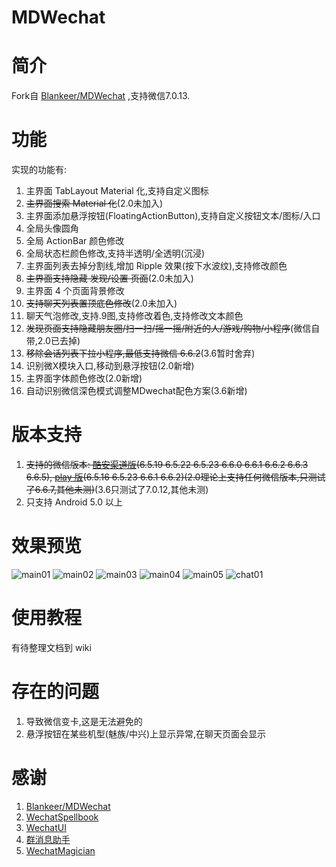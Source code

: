 MDWechat
====
# 简介
 Fork自 [Blankeer/MDWechat](https://github.com/Blankeer/MDWechat) ,支持微信7.0.13.

# 功能
实现的功能有:
1. 主界面 TabLayout Material 化,支持自定义图标
2. ~~主界面搜索 Material 化~~(2.0未加入)
3. 主界面添加悬浮按钮(FloatingActionButton),支持自定义按钮文本/图标/入口
4. 全局头像圆角
5. 全局 ActionBar 颜色修改
6. 全局状态栏颜色修改,支持半透明/全透明(沉浸)
7. 主界面列表去掉分割线,增加 Ripple 效果(按下水波纹),支持修改颜色
8. ~~主界面支持隐藏 发现/设置 页面~~(2.0未加入)
9. 主界面 4 个页面背景修改
10. ~~支持聊天列表置顶底色修改~~(2.0未加入)
11. 聊天气泡修改,支持.9图,支持修改着色,支持修改文本颜色
12. ~~发现页面支持隐藏朋友圈/扫一扫/摇一摇/附近的人/游戏/购物/小程序~~(微信自带,2.0已去掉)
13. ~~移除会话列表下拉小程序,最低支持微信 6.6.2~~(3.6暂时舍弃)
14. 识别微X模块入口,移动到悬浮按钮(2.0新增)
15. 主界面字体颜色修改(2.0新增)
16. 自动识别微信深色模式调整MDwechat配色方案(3.6新增)

# 版本支持
1. ~~支持的微信版本: [酷安渠道版](https://www.coolapk.com/apk/com.tencent.mm)(6.5.19 6.5.22 6.5.23 6.6.0 6.6.1 6.6.2 6.6.3 6.6.5), [play 版](https://play.google.com/store/apps/details?id=com.tencent.mm)(6.5.16 6.5.23 6.6.1 6.6.2)(2.0理论上支持任何微信版本,只测试了6.6.7,其他未测)~~(3.6只测试了7.0.12,其他未测)
2. 只支持 Android 5.0 以上

# 效果预览
![main01](https://raw.githubusercontent.com/JoshCai233/MDWechat/v3.6/image/main01.png)
![main02](https://raw.githubusercontent.com/JoshCai233/MDWechat/v3.6/image/main02.png)
![main03](https://raw.githubusercontent.com/JoshCai233/MDWechat/v3.6/image/main03.png)
![main04](https://raw.githubusercontent.com/JoshCai233/MDWechat/v3.6/image/main04.png)
![main05](https://raw.githubusercontent.com/JoshCai233/MDWechat/v3.6/image/main05.png)
![chat01](https://raw.githubusercontent.com/JoshCai233/MDWechat/v3.6/image/chat01.png)

# 使用教程
有待整理文档到 wiki

# 存在的问题
1. 导致微信变卡,这是无法避免的
2. 悬浮按钮在某些机型(魅族/中兴)上显示异常,在聊天页面会显示

# 感谢
1. [Blankeer/MDWechat](https://github.com/Blankeer/MDWechat)
2. [WechatSpellbook](https://github.com/Gh0u1L5/WechatSpellbook)
3. [WechatUI](https://www.coolapk.com/apk/ce.hesh.wechatUI)
4. [群消息助手](https://github.om/zhudongya123/WechatChatroomHelper)
5. [WechatMagician](https://github.com/Gh0u1L5/WechatMagician)




